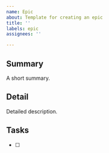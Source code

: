 ```yaml
---
name: Epic
about: Template for creating an epic
title: ''
labels: epic
assignees: ''

---
```


## Summary

A short summary.

## Detail

Detailed description.

## Tasks

- [ ] #
